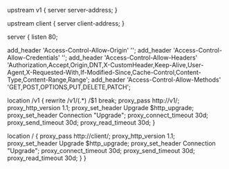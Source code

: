 upstream v1 {
  server server-address;
}

upstream client {
  server client-address;
}

server {
  listen 80;

  add_header 'Access-Control-Allow-Origin' '';
  add_header 'Access-Control-Allow-Credentials' '';
  add_header 'Access-Control-Allow-Headers' 'Authorization,Accept,Origin,DNT,X-CustomHeader,Keep-Alive,User-Agent,X-Requested-With,If-Modified-Since,Cache-Control,Content-Type,Content-Range,Range';
  add_header 'Access-Control-Allow-Methods' 'GET,POST,OPTIONS,PUT,DELETE,PATCH';

  location /v1 {
    rewrite  /v1/(.*) /$1  break;
    proxy_pass http://v1/;
    proxy_http_version 1.1;
    proxy_set_header Upgrade $http_upgrade;
    proxy_set_header Connection "Upgrade";
    proxy_connect_timeout 30d;
    proxy_send_timeout 30d;
    proxy_read_timeout 30d;
  }
  
  location / {
    proxy_pass http://client/;
    proxy_http_version 1.1;
    proxy_set_header Upgrade $http_upgrade;
    proxy_set_header Connection "Upgrade";
    proxy_connect_timeout 30d;
    proxy_send_timeout 30d;
    proxy_read_timeout 30d;
  }
}
